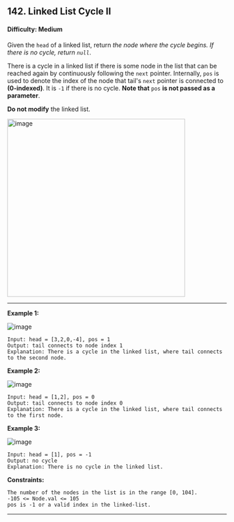 ## 142. Linked List Cycle II

#### Difficulty: Medium

Given the ```head``` of a linked list, return _the node where the cycle begins. If there is no cycle, return ```null```_.

There is a cycle in a linked list if there is some node in the list that can be reached again by continuously following the ```next``` pointer. Internally, ```pos``` is used to denote the index of the node that tail's ```next``` pointer is connected to __(0-indexed)__. It is ```-1``` if there is no cycle. __Note that__ ```pos``` __is not passed as a parameter__.

__Do not modify__ the linked list.

<img width="408" alt="image" src="https://user-images.githubusercontent.com/35042430/205470132-330610ba-1b98-4a00-b58e-4f581033e6c6.png">

---

__Example 1:__

![image](https://assets.leetcode.com/uploads/2018/12/07/circularlinkedlist.png)

```
Input: head = [3,2,0,-4], pos = 1
Output: tail connects to node index 1
Explanation: There is a cycle in the linked list, where tail connects to the second node.
```

__Example 2:__

![image](https://assets.leetcode.com/uploads/2018/12/07/circularlinkedlist_test2.png)

```
Input: head = [1,2], pos = 0
Output: tail connects to node index 0
Explanation: There is a cycle in the linked list, where tail connects to the first node.
```

__Example 3:__

![image](https://assets.leetcode.com/uploads/2018/12/07/circularlinkedlist_test3.png)

```
Input: head = [1], pos = -1
Output: no cycle
Explanation: There is no cycle in the linked list.
```

__Constraints:__
```
The number of the nodes in the list is in the range [0, 104].
-105 <= Node.val <= 105
pos is -1 or a valid index in the linked-list.
```

---


